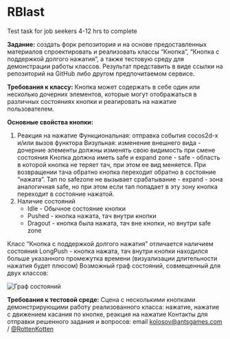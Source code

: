 # RBlast
Test task for job seekers 4-12 hrs to complete

**Задание:** создать форк репозитория и на основе предоставленных материалов спроектировать и реализовать классы “Кнопка”, “Кнопка с поддержкой долгого нажатия”, а также тестовую среду для демонстрации работы классов. 
Результат представить в виде ссылки на репозиторий на GitHub либо другом предпочитаемом сервисе. 

**Требования к классу:**
Кнопка может содержать в себе один или несколько дочерних элементов, которые могут отображаться в различных состояниях кнопки и реагировать на нажатие пользователем.

**Основные свойства кнопки:**
1. Реакция на нажатие 
	Функциональная: отправка события cocos2d-x и/или вызов функтора
	Визульная: изменение внешнего вида - дочерние элементы должны изменять свою видимость при смене состояния
	Кнопка должна иметь safe и expand zone 
		- safe - область в которой кнопка не теряет тач, при этом ее вид меняется. При возвращении тача обратно кнопка переходит обратно в состояние “нажата”. Тап по safezone не вызывает срабатывание
		- expand - зона аналогичная safe, но при этом если тап попадает в эту зону кнопка переходит в состояние нажатой.
2. Наличие состояний 
	- Idle - Обычное состояние кнопки
	- Pushed - кнопка нажата, тач внутри кнопки
	- Dragout -  кнопка была нажата, тач вне кнопки, но внутри safe zone

Класс “Кнопка с поддержкой долгого нажатия” отличается наличием состояния LongPush - кнопка нажата, тач внутри кнопки находился больше указанного промежутка времени (визуализации длительности нажатия будет плюсом)
Возможный граф состояний, совмещенный для двух классов:

![Граф состояний](https://i.imgur.com/ACZnbNQ.png)

**Требования к тестовой среде:**
Сцена с несколькими кнопками демонстрирующими работу реализованного класса: нажатие, нажатие с движением касания по кнопке, реакция на нажатие
Контакты для отправки решенного задания и вопросов: email kolosov@antsgames.com / [@RottenKotten](https://telegram.me/RottenKotten)

